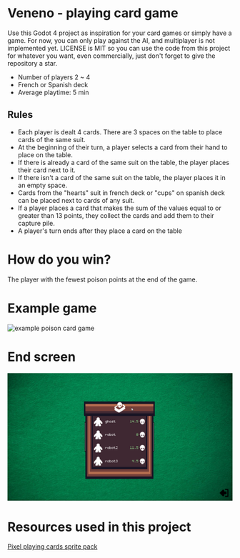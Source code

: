 # Veneno - playing card game
Use this Godot 4 project as inspiration for your card games or simply have a game. For now, you can only play against the AI, and multiplayer is not implemented yet.
LICENSE is MIT so you can use the code from this project for whatever you want, even commercially, just don't forget to give the repository a star.

- Number of players 2 ~ 4
- French or Spanish deck
- Average playtime: 5 min


## Rules
- Each player is dealt 4 cards. There are 3 spaces on the table to place cards of the same suit.
- At the beginning of their turn, a player selects a card from their hand to place on the table.
- If there is already a card of the same suit on the table, the player places their card next to it.
- If there isn't a card of the same suit on the table, the player places it in an empty space.
- Cards from the "hearts" suit in french deck or "cups" on spanish deck can be placed next to cards of any suit.
- If a player places a card that makes the sum of the values equal to or greater than 13 points, they collect the cards and add them to their capture pile.
- A player's turn ends after they place a card on the table

# How do you win?
The player with the fewest poison points at the end of the game.


# Example game
![example poison card game](example_poison_card_game.gif)


# End screen
![end screen](end_screen.gif)



# Resources used in this project
[Pixel playing cards sprite pack](https://georgeblackwell.itch.io/playing-cards-sprite-pack)